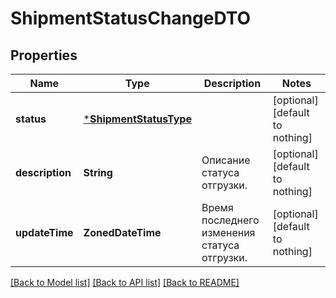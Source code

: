 # ShipmentStatusChangeDTO


## Properties
Name | Type | Description | Notes
------------ | ------------- | ------------- | -------------
**status** | [***ShipmentStatusType**](ShipmentStatusType.md) |  | [optional] [default to nothing]
**description** | **String** | Описание статуса отгрузки. | [optional] [default to nothing]
**updateTime** | **ZonedDateTime** | Время последнего изменения статуса отгрузки. | [optional] [default to nothing]


[[Back to Model list]](../README.md#models) [[Back to API list]](../README.md#api-endpoints) [[Back to README]](../README.md)


